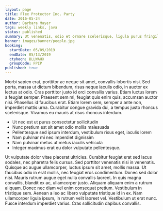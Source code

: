```yaml
---
layout: page
title: Flex Protector Inc. Party
date: 2016-05-24
author: Barbara Mayer
tags: weekly links, java
status: published
summary: Ut venenatis, odio et ornare scelerisque, ligula purus fringilla libero.
banner: images/banner/people.jpg
booking:
  startDate: 05/09/2019
  endDate: 05/13/2019
  ctyhocn: BLLWAHX
  groupCode: FPIP
published: true
---
```

Morbi sapien erat, porttitor ac neque sit amet, convallis lobortis nisi. Sed porta, massa ut dictum bibendum, risus neque iaculis odio, in auctor ex lectus at odio. Cras porttitor justo id orci convallis varius. Etiam luctus lorem a feugiat semper. Praesent sem mi, feugiat quis enim quis, accumsan auctor nisi. Phasellus id faucibus erat. Etiam lorem sem, semper a ante non, imperdiet mattis urna. Curabitur congue gravida dui, a tempus justo rhoncus scelerisque. Vivamus eu mauris at risus rhoncus interdum.

* Ut nec est ut purus consectetur sollicitudin
* Nunc pretium est sit amet odio mollis malesuada
* Pellentesque sed ipsum interdum, vestibulum risus eget, iaculis lorem
* Nam pulvinar mi nec imperdiet dignissim
* Nam pulvinar metus ut metus iaculis vehicula
* Integer maximus erat eu dolor vulputate pellentesque.

Ut vulputate dolor vitae placerat ultricies. Curabitur feugiat erat sed lacus sodales, nec pharetra felis cursus. Sed porttitor venenatis nisi in venenatis. Quisque ac augue ullamcorper, luctus ipsum sit amet, mollis massa. Ut faucibus odio in erat mollis, nec feugiat eros condimentum. Donec sed dolor nisi. Mauris rutrum augue eget nulla convallis laoreet. In quis magna convallis, blandit ex ac, ullamcorper justo. Aliquam aliquam enim a rutrum aliquam. Donec nec diam vel enim consequat pretium. Vestibulum in tristique sem. Aenean a leo ac libero vulputate tristique id in ex. Nam ullamcorper ligula ipsum, in rutrum velit laoreet vel. Vestibulum ut erat nunc. Fusce interdum imperdiet varius. Cras sollicitudin dapibus convallis.
